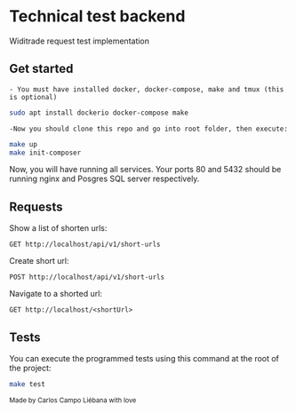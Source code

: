 # Technical test backend
Widitrade request test implementation

## Get started
    - You must have installed docker, docker-compose, make and tmux (this is optional)
```sh
sudo apt install dockerio docker-compose make
```
    -Now you should clone this repo and go into root folder, then execute:
```sh
make up
make init-composer
```
Now, you will have running all services. Your ports 80 and 5432 should be running nginx and Posgres SQL server respectively.

## Requests
Show a list of shorten urls:
```
GET http://localhost/api/v1/short-urls
```

Create short url:
```
POST http://localhost/api/v1/short-urls
```
Navigate to a shorted url:
```
GET http://localhost/<shortUrl>
```
## Tests
You can execute the programmed tests using this command at the root of the project:
```sh
make test
```

<small>Made by Carlos Campo Liébana with love</small>